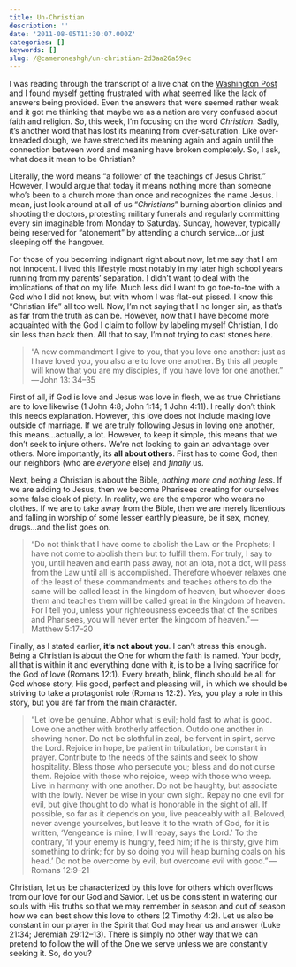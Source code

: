 ```yaml
---
title: Un-Christian
description: ''
date: '2011-08-05T11:30:07.000Z'
categories: []
keywords: []
slug: /@cameroneshgh/un-christian-2d3aa26a59ec
---
```


I was reading through the transcript of a live chat on the [Washington Post](http://live.washingtonpost.com/lisa-miller-on-faith-0728.html) and I found myself getting frustrated with what seemed like the lack of answers being provided. Even the answers that were seemed rather weak and it got me thinking that maybe we as a nation are very confused about faith and religion. So, this week, I’m focusing on the word _Christian_. Sadly, it’s another word that has lost its meaning from over-saturation. Like over-kneaded dough, we have stretched its meaning again and again until the connection between word and meaning have broken completely. So, I ask, what does it mean to be Christian?

Literally, the word means “a follower of the teachings of Jesus Christ.” However, I would argue that today it means nothing more than someone who’s been to a church more than once and recognizes the name Jesus. I mean, just look around at all of us “_Christians_” burning abortion clinics and shooting the doctors, protesting military funerals and regularly committing every sin imaginable from Monday to Saturday. Sunday, however, typically being reserved for “atonement” by attending a church service…or just sleeping off the hangover.

For those of you becoming indignant right about now, let me say that I am not innocent. I lived this lifestyle most notably in my later high school years running from my parents’ separation. I didn’t want to deal with the implications of that on my life. Much less did I want to go toe-to-toe with a God who I did not know, but with whom I was flat-out pissed. I know this “Christian life” all too well. Now, I’m not saying that I no longer sin, as that’s as far from the truth as can be. However, now that I have become more acquainted with the God I claim to follow by labeling myself Christian, I do sin less than back then. All that to say, I’m not trying to cast stones here.

> “A new commandment I give to you, that you love one another: just as I have loved you, you also are to love one another. By this all people will know that you are my disciples, if you have love for one another.” — John 13: 34–35

First of all, if God is love and Jesus was love in flesh, we as true Christians are to love likewise (1 John 4:8; John 1:14; 1 John 4:11). I really don’t think this needs explanation. However, this love does not include making love outside of marriage. If we are truly following Jesus in loving one another, this means…actually, a lot. However, to keep it simple, this means that we don’t seek to injure others. We’re not looking to gain an advantage over others. More importantly, its **all about others**. First has to come God, then our neighbors (who are _everyone_ else) and _finally_ us.

Next, being a Christian is about the Bible, _nothing more and nothing less_. If we are adding to Jesus, then we become Pharisees creating for ourselves some false cloak of piety. In reality, we are the emperor who wears no clothes. If we are to take away from the Bible, then we are merely licentious and falling in worship of some lesser earthly pleasure, be it sex, money, drugs…and the list goes on.

> “Do not think that I have come to abolish the Law or the Prophets; I have not come to abolish them but to fulfill them. For truly, I say to you, until heaven and earth pass away, not an iota, not a dot, will pass from the Law until all is accomplished. Therefore whoever relaxes one of the least of these commandments and teaches others to do the same will be called least in the kingdom of heaven, but whoever does them and teaches them will be called great in the kingdom of heaven. For I tell you, unless your righteousness exceeds that of the scribes and Pharisees, you will never enter the kingdom of heaven.” — Matthew 5:17–20

Finally, as I stated earlier, **it’s not about you**. I can’t stress this enough. Being a Christian is about the One for whom the faith is named. Your body, all that is within it and everything done with it, is to be a living sacrifice for the God of love (Romans 12:1). Every breath, blink, flinch should be all for God whose story, His good, perfect and pleasing will, in which we should be striving to take a protagonist role (Romans 12:2). _Yes_, you play a role in this story, but you are far from the main character.

> “Let love be genuine. Abhor what is evil; hold fast to what is good. Love one another with brotherly affection. Outdo one another in showing honor. Do not be slothful in zeal, be fervent in spirit, serve the Lord. Rejoice in hope, be patient in tribulation, be constant in prayer. Contribute to the needs of the saints and seek to show hospitality. Bless those who persecute you; bless and do not curse them. Rejoice with those who rejoice, weep with those who weep. Live in harmony with one another. Do not be haughty, but associate with the lowly. Never be wise in your own sight. Repay no one evil for evil, but give thought to do what is honorable in the sight of all. If possible, so far as it depends on you, live peaceably with all. Beloved, never avenge yourselves, but leave it to the wrath of God, for it is written, ‘Vengeance is mine, I will repay, says the Lord.’ To the contrary, ‘if your enemy is hungry, feed him; if he is thirsty, give him something to drink; for by so doing you will heap burning coals on his head.’ Do not be overcome by evil, but overcome evil with good.” — Romans 12:9–21

Christian, let us be characterized by this love for others which overflows from our love for our God and Savior. Let us be consistent in watering our souls with His truths so that we may remember in season and out of season how we can best show this love to others (2 Timothy 4:2). Let us also be constant in our prayer in the Spirit that God may hear us and answer (Luke 21:34; Jeremiah 29:12–13). There is simply no other way that we can pretend to follow the will of the One we serve unless we are constantly seeking it. So, do you?